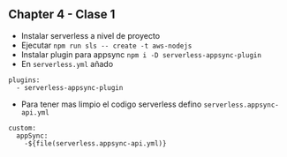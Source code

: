 ##  Chapter 4 - Clase 1
- Instalar serverless a nivel de proyecto
- Ejecutar `npm run sls -- create -t aws-nodejs`
- Instalar plugin para appsync `npm i -D serverless-appsync-plugin`
- En `serverless.yml` añado
```
plugins:
  - serverless-appsync-plugin
```
- Para tener mas limpio el codigo serverless defino `serverless.appsync-api.yml`
```
custom:
  appSync:
    -${file(serverless.appsync-api.yml)}
```
